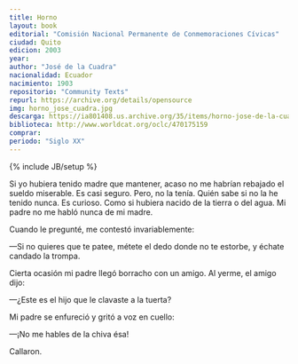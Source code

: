 ```yaml
---
title: Horno
layout: book
editorial: "Comisión Nacional Permanente de Conmemoraciones Cívicas"
ciudad: Quito
edicion: 2003
year: 
author: "José de la Cuadra"
nacionalidad: Ecuador
nacimiento: 1903
repositorio: "Community Texts"
repurl: https://archive.org/details/opensource
img: horno_jose_cuadra.jpg
descarga: https://ia801408.us.archive.org/35/items/horno-jose-de-la-cuadra/Horno%20-%20Jos%C3%A9%20de%20la%20Cuadra.pdf
biblioteca: http://www.worldcat.org/oclc/470175159
comprar: 
periodo: "Siglo XX"
---
```

{% include JB/setup %}

Si yo hubiera tenido madre que mantener, acaso no me habrían rebajado el sueldo miserable. Es casi seguro. Pero, no la tenía. Quién sabe si no la he tenido nunca. Es curioso. Como si hubiera nacido de la tierra o del agua.
Mi padre no me habló nunca de mi madre.
 
Cuando le pregunté, me contestó invariablemente:

—Si no quieres que te patee, métete el dedo donde no te estorbe, y échate candado la trompa.

Cierta ocasión mi padre llegó borracho con un amigo. Al yerme, el amigo dijo:

—¿Este es el hijo que le clavaste a la tuerta?

Mi padre se enfureció y gritó a voz en cuello:
 
—¡No me hables de la chiva ésa!

Callaron.

